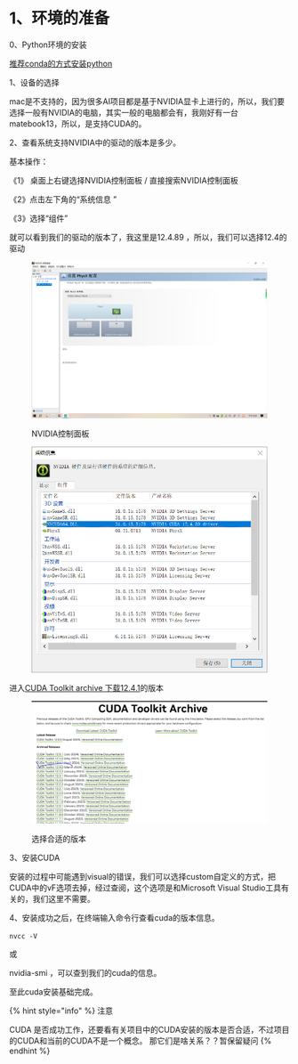 # 1、环境的准备

0、Python环境的安装

[推荐conda的方式安装python](https://hly-tech.gitbook.io/language/v/python/python-huan-jing-de-an-zhuang)



1、设备的选择

mac是不支持的，因为很多AI项目都是基于NVIDIA显卡上进行的，所以，我们要选择一般有NVIDIA的电脑，其实一般的电脑都会有，我刚好有一台matebook13，所以，是支持CUDA的。

2、查看系统支持NVIDIA中的驱动的版本是多少。

基本操作：

《1》 桌面上右键选择NVIDIA控制面板 / 直接搜索NVIDIA控制面板

《2》点击左下角的“系统信息 ”

《3》选择“组件”&#x20;

就可以看到我们的驱动的版本了，我这里是12.4.89 ，所以，我们可以选择12.4的驱动

<figure><img src=".gitbook/assets/NVIDIA控制面板.PNG" alt=""><figcaption><p>NVIDIA控制面板</p></figcaption></figure>

<figure><img src=".gitbook/assets/nvdi组件选项看驱动的版本.PNG" alt=""><figcaption></figcaption></figure>

进入[CUDA Toolkit archive 下载12.4.1](https://developer.nvidia.com/cuda-toolkit-archive)的版本

<figure><img src=".gitbook/assets/image (10).png" alt=""><figcaption><p>选择合适的版本</p></figcaption></figure>

3、安装CUDA&#x20;

安装的过程中可能遇到visual的错误，我们可以选择custom自定义的方式，把CUDA中的vF选项去掉，经过查阅，这个选项是和Microsoft Visual Studio工具有关的，我们这里不需要。



4、安装成功之后，在终端输入命令行查看cuda的版本信息。

`nvcc -V`

或

nvidia-smi ，可以查到我们的cuda的信息。



至此cuda安装基础完成。

{% hint style="info" %}
注意

CUDA 是否成功工作，还要看有关项目中的CUDA安装的版本是否合适，不过项目的CUDA和当前的CUDA不是一个概念。 那它们是啥关系？？暂保留疑问
{% endhint %}





